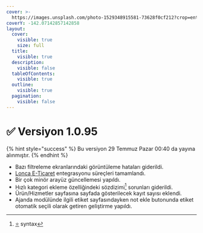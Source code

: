 ```yaml
---
cover: >-
  https://images.unsplash.com/photo-1529348915581-73628f0cf212?crop=entropy&cs=srgb&fm=jpg&ixid=M3wxOTcwMjR8MHwxfHNlYXJjaHwyfHxwYWxtfGVufDB8fHx8MTcyMjE0NTA5M3ww&ixlib=rb-4.0.3&q=85
coverY: -142.07142857142858
layout:
  cover:
    visible: true
    size: full
  title:
    visible: true
  description:
    visible: false
  tableOfContents:
    visible: true
  outline:
    visible: true
  pagination:
    visible: false
---
```


# ✅ Versiyon 1.0.95

{% hint style="success" %}
Bu versiyon 29 Temmuz Pazar 00:40 da yayına alınmıştır.
{% endhint %}

* Bazı filtreleme ekranlarındaki görüntüleme hataları giderildi.
* [Lonca E-Ticaret](https://lonca.org) entegrasyonu süreçleri tamamlandı.
* Bir çok minör arayüz güncellemesi yapıldı.
* Hızlı kategori ekleme özelliğindeki sözdizimi[^1] sorunları giderildi.
* Ürün/Hizmetler sayfasına sayfada gösterilecek kayıt sayısı eklendi.
* Ajanda modülünde ilgili etiket sayfasındayken not ekle butonunda etiket otomatik seçili olarak getiren geliştirme yapıldı.











[^1]: [⭐](https://emojipedia.org/star) syntax
